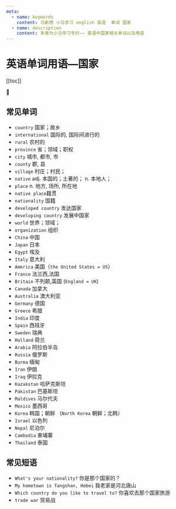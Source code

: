 ```yaml
---
meta:
  - name: keywords
    content: 马新想 小马学习 english 英语  单词 国家
  - name: description
    content: 本章为小马学习专栏—— 英语中国家相关单词以及用语
---
```


# 英语单词用语—国家

[[toc]]

:horse: 

## 常见单词

- `country` <Badge text="/'kʌntri/" /> 国家；故乡 
- `international` <Badge text="/ˌɪntɚ'næʃnəl/" />  国际的, 国际间进行的
- `rural` <Badge text="/'rʊrəl/" />  农村的 
- `province` <Badge text="/'prɑvɪns/" /> 省；领域；职权
- `city` <Badge text="/'sɪti/" />  城市, 都市, 市
- `county` <Badge text="/'kaʊnti/" />   郡, 县
- `village` <Badge text="/'vɪlɪdʒ/" /> 村庄；村民；
- `native` <Badge text="/'netɪv/" />  adj. 本国的；土著的； n. 本地人；
- `place` <Badge text="/ples/" />  n. 地方, 场所, 所在地
- `native place`籍贯
- `nationality` <Badge text="/ˌnæʃə'næləti/" />  国籍
- `developed country` <Badge text="/dɪ'vɛləpt/" /> 发达国家
- `developing country` <Badge text="/dɪ'vɛləpɪŋ/" /> 发展中国家
- `world` <Badge text="/wɝld/" />  世界；领域；
- `organization` <Badge text="/ˌɔrɡənə'zeʃən/" />  组织
- `China` <Badge text="/ˈtʃaɪnə/" />   中国
- `Japan` <Badge text="/dʒəˈpæn/" />  日本
- `Egypt` <Badge text="/ˈidʒɪpt/" />  埃及
- `Italy` <Badge text="/'itəli/" />  意大利
- `America` <Badge text="/ə'merikə/" />  美国（`the United States = US`）
- `France` <Badge text="/fræns/" />  法兰西,法国
- `Britain` <Badge text="/ˈkænədə/" /> 不列颠,英国 (`England = UK`)
- `Canada` <Badge text="/ˈkænədə/" />  加拿大
- `Australia` <Badge text="/ɔ'streiljə/" />  澳大利亚
- `Germany` <Badge text="/'dʒə:məni/" />  德国
- `Greece` <Badge text="/ɡris/" />  希腊
- `India` <Badge text="/ˈɪndɪə/" />  印度
- `Spain` <Badge text="/spen/" /> 西班牙
- `Sweden` <Badge text="/ˈswidn/" />  瑞典
- `Holland` <Badge text="/'hɑlənd/" />  荷兰
- `Arabia` <Badge text="/əˈrebiə/" />  阿拉伯半岛
- `Russia` <Badge text="/ˈrʌʃə/" />  俄罗斯
- `Burma` <Badge text="/ˈbɜːrmə/" />   缅甸
- `Iran` <Badge text="/i'rɑ:n/" />  伊朗
- `Iraq` <Badge text="/ɪ'rɑk/" />  伊拉克
- `Kazakstan` <Badge text="/kəˈzɑkˌstɑn/" />  哈萨克斯坦
- `Pakistan` <Badge text="/ˈpækɪˌstæn/" />  巴基斯坦
- `Maldives` <Badge text="/'mɔ:ldaivz/" />  马尔代夫
- `Mexico` <Badge text="/'meksikəu/ " /> 墨西哥
- `Korea` <Badge text="/kə'riə/" />  韩国；朝鲜 （`North Korea` 朝鲜；北韩）
- `Israel` <Badge text="/'izreiəl/" />  以色列
- `Nepal` <Badge text="/ni'pɔ:l/" />  尼泊尔
- `Cambodia` <Badge text="/kæmˈbodiə/" />  柬埔寨
- `Thailand` <Badge text="/'tailænd/" />  泰国


## 常见短语

- `What's your nationality?` 你是那个国家的？
- `My hometown is Tangshan, Hebei` 我老家是河北唐山
- `Which country do you like to travel to?` 你喜欢去那个国家旅游
- `trade war` <Badge text="/tred/  /wɔr/" />  贸易战